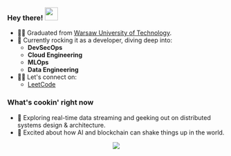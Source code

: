 ### Hey there! <img src="https://media.giphy.com/media/hvRJCLFzcasrR4ia7z/giphy.gif" width="30"> 

- 👨‍🎓 Graduated from [Warsaw University of Technology](https://www.pw.edu.pl/engpw).
- 🔭 Currently rocking it as a developer, diving deep into:
  * **DevSecOps**
  * **Cloud Engineering**
  * **MLOps**
  * **Data Engineering**
- 👨‍💻 Let's connect on:
  * [LeetCode](https://leetcode.com/gardnertechhq/)

### What's cookin' right now
- 🌱 Exploring real-time data streaming and geeking out on distributed systems design & architecture.
-  :link: Excited about how AI and blockchain can shake things up in the world.

<p align="center">
  <img src="https://github-readme-stats.vercel.app/api?username=rchojn&show_icons=true&custom_title=Github%20Stats&theme=dracula">
</p>
